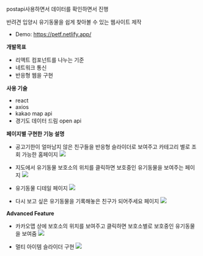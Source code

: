 postapi사용하면서 데이터를 확인하면서 진행

반려견 입양시 유기동물을 쉽게 찾아볼 수 있는 웹사이트 제작

- Demo: https://petf.netlify.app/

**개발목표**

- 리액트 컴포넌트를 나누는 기준
- 네트워크 통신
- 반응형 웹을 구현

**사용 기술**

- react
- axios
- kakao map api
- 경기도 데이터 드림 open api

**페이지별 구현한 기능 설명**

- 공고기한이 얼마남지 않은 친구들을 반응형 슬라이더로 보여주고 카테고리 별로 조회 가능한 홈페이지
  ![](https://i.imgur.com/gAiv1s6.png)

- 지도에서 유기동물 보호소의 위치를 클릭하면 보호중인 유기동물을 보여주는 페이지
  ![](https://i.imgur.com/gAMKCVZ.png)

- 유기동물 디테일 페이지
  ![](https://i.imgur.com/pP15xH0.png)

- 다시 보고 싶은 유기동물을 기록해놓은 친구가 되어주세요 페이지
  ![](https://i.imgur.com/sC1aK3s.png)

**Advanced Feature**

- 카카오맵 상에 보호소의 위치를 보여주고 클릭하면 보호소별로 보호중인 유기동물을 보여줌
  ![](https://i.imgur.com/I8u4W0m.png)

- 멀티 아이템 슬라이더 구현
  ![](https://i.imgur.com/8mfCZ9p.png)
